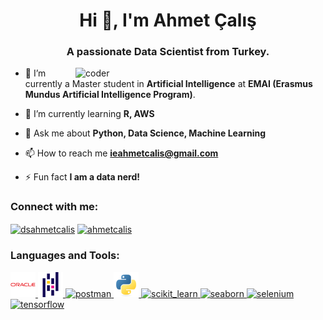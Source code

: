 

<h1 align="center">Hi 👋, I'm Ahmet Çalış</h1>
<h3 align="center">A passionate Data Scientist from Turkey.</h3>

<img align='right' src="https://media3.giphy.com/media/v1.Y2lkPTc5MGI3NjExNGY3YTUxZGY3MThhOGIzODUyMzQzOWI5OGJlYjAzNjUwMDgxYjk1YiZjdD1n/LaVp0AyqR5bGsC5Cbm/giphy.gif" alt="coder" width='400'>

- 🔭 I’m currently a Master student in **Artificial Intelligence** at **EMAI (Erasmus Mundus Artificial Intelligence Program)**.

- 🌱 I’m currently learning **R, AWS**

- 💬 Ask me about **Python, Data Science, Machine Learning**

- 📫 How to reach me **ieahmetcalis@gmail.com**

- ⚡ Fun fact **I am a data nerd!**

<h3 align="left">Connect with me:</h3>
<p align="left">
<a href="https://linkedin.com/in/dsahmetcalis" target="blank"><img align="center" src="https://raw.githubusercontent.com/rahuldkjain/github-profile-readme-generator/master/src/images/icons/Social/linked-in-alt.svg" alt="dsahmetcalis" height="30" width="40" /></a>
<a href="https://kaggle.com/ahmetcalis" target="blank"><img align="center" src="https://raw.githubusercontent.com/rahuldkjain/github-profile-readme-generator/master/src/images/icons/Social/kaggle.svg" alt="ahmetcalis" height="30" width="40" /></a>
</p>

<h3 align="left">Languages and Tools:</h3>
<p align="left"> <a href="https://www.oracle.com/" target="_blank" rel="noreferrer"> <img src="https://raw.githubusercontent.com/devicons/devicon/master/icons/oracle/oracle-original.svg" alt="oracle" width="40" height="40"/> </a> <a href="https://pandas.pydata.org/" target="_blank" rel="noreferrer"> <img src="https://raw.githubusercontent.com/devicons/devicon/2ae2a900d2f041da66e950e4d48052658d850630/icons/pandas/pandas-original.svg" alt="pandas" width="40" height="40"/> </a> <a href="https://postman.com" target="_blank" rel="noreferrer"> <img src="https://www.vectorlogo.zone/logos/getpostman/getpostman-icon.svg" alt="postman" width="40" height="40"/> </a> <a href="https://www.python.org" target="_blank" rel="noreferrer"> <img src="https://raw.githubusercontent.com/devicons/devicon/master/icons/python/python-original.svg" alt="python" width="40" height="40"/> </a> <a href="https://scikit-learn.org/" target="_blank" rel="noreferrer"> <img src="https://upload.wikimedia.org/wikipedia/commons/0/05/Scikit_learn_logo_small.svg" alt="scikit_learn" width="40" height="40"/> </a> <a href="https://seaborn.pydata.org/" target="_blank" rel="noreferrer"> <img src="https://seaborn.pydata.org/_images/logo-mark-lightbg.svg" alt="seaborn" width="40" height="40"/> </a> <a href="https://www.selenium.dev" target="_blank" rel="noreferrer"> <img src="https://raw.githubusercontent.com/detain/svg-logos/780f25886640cef088af994181646db2f6b1a3f8/svg/selenium-logo.svg" alt="selenium" width="40" height="40"/> </a> <a href="https://www.tensorflow.org" target="_blank" rel="noreferrer"> <img src="https://www.vectorlogo.zone/logos/tensorflow/tensorflow-icon.svg" alt="tensorflow" width="40" height="40"/> </a> </p>

